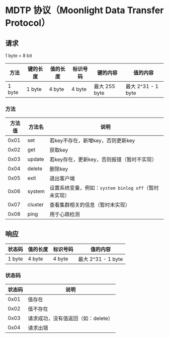 # MDTP 协议（Moonlight Data Transfer Protocol）

## 请求

1 byte = 8 bit

| 方法     | 键的长度   | 值的长度   | 标识号码   | 键的内容        | 值的内容             |
|--------|--------|--------|--------|-------------|------------------|
| 1 byte | 1 byte | 4 byte | 4 byte | 最大 255 byte | 最大 2^31 - 1 byte |

### 方法
| 方法值  | 方法名     | 说明                                   |
|------|---------|--------------------------------------|
| 0x01 | set     | 若key不存在，新增key，否则更新key                |
| 0x02 | get     | 获取key                                |
| 0x03 | update  | 若key存在，更新key，否则报错（暂时不实现）             |
| 0x04 | delete  | 删除key                                |
| 0x05 | exit    | 退出客户端                                |
| 0x06 | system  | 设置系统变量，例如：`system binlog off`（暂时未实现） |
| 0x07 | cluster | 查看集群相关的信息（暂时未实现）                     |
| 0x08 | ping    | 用于心跳检测                               |

## 响应

| 状态码    | 值的长度   | 标识号码   | 值的内容             |
|--------|--------|--------|------------------|
| 1 byte | 4 byte | 4 byte | 最大 2^31 - 1 byte |

### 状态码

| 状态码  | 说明                   |
|------|----------------------|
| 0x01 | 值存在                  |
| 0x02 | 值不存在                 |
| 0x03 | 请求成功，没有值返回（如：delete） |
| 0x04 | 请求出错                 |

